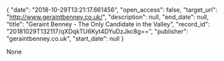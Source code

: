 {
  "date": "2018-10-29T13:21:17.661456", 
  "open_access": false, 
  "target_url": "http://www.geraintbenney.co.uk/", 
  "description": null, 
  "end_date": null, 
  "title": "Geraint Benney - The Only Candidate in the Valley", 
  "record_id": "20181029T132117/qXDqkTU6Kyt4DYuDzJkc8g==", 
  "publisher": "geraintbenney.co.uk", 
  "start_date": null
}

None